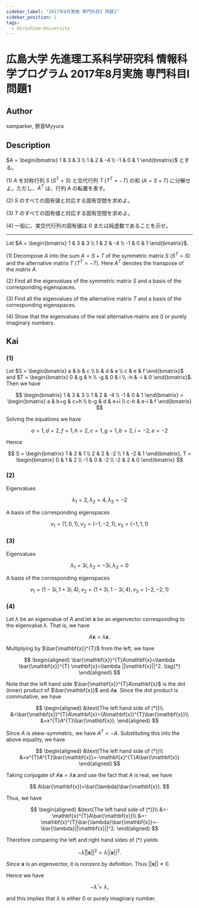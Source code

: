 ```yaml
---
sidebar_label: "2017年8月実施 専門科目I 問題1"
sidebar_position: 1
tags:
  - Hiroshima-University
---
```

# 広島大学 先進理工系科学研究科 情報科学プログラム 2017年8月実施 専門科目I 問題1


## **Author**
samparker, 祭音Myyura

## **Description**
$A = \begin{bmatrix} 1 & 3 & 3 \\ 1 & 2 & -4 \\ -1 & 0 & 1 \end{bmatrix}$ とする。

(1) $A$ を対称行列 $S \ (S^T = S)$ と交代行列 $T \ (T^T = -T)$ の和 $(A = S + T)$ に分解せよ。ただし、$A^T$ は、行列 $A$ の転置を表す。

(2) $S$ のすべての固有値と対応する固有空間を求めよ。

(3) $T$ のすべての固有値と対応する固有空間を求めよ。

(4) 一般に、実交代行列の固有値は $0$ または純虚数であることを示せ。

---------------------------------

Let $A = \begin{bmatrix} 1 & 3 & 3 \\ 1 & 2 & -4 \\ -1 & 0 & 1 \end{bmatrix}$.

(1) Decompose $A$ into the sum $A = S + T$ of the symmetric matrix $S$ ($S^T = S$) and the alternative matrix $T$ ($T^T = -T$). Here $A^T$ denotes the transpose of the matrix $A$.

(2) Find all the eigenvalues of the symmetric matrix $S$ and a basis of the corresponding eigenspaces.

(3) Find all the eigenvalues of the alternative matrix $T$ and a basis of the corresponding eigenspaces.

(4) Show that the eigenvalues of the real alternative matrix are $0$ or purely imaginary numbers.

## **Kai**
### (1)
Let $S = \begin{bmatrix} a & b & c \\ b & d & e \\ c & e & f \end{bmatrix}$ and $T = \begin{bmatrix} 0 & g & h \\ -g & 0 & i \\ -h & -i & 0 \end{bmatrix}$. Then we have

$$
\begin{bmatrix} 1 & 3 & 3 \\ 1 & 2 & -4 \\ -1 & 0 & 1 \end{bmatrix} = \begin{bmatrix} a & b+g & c+h \\ b-g & d & e+i \\ c-h & e-i & f \end{bmatrix}
$$

Solving the equations we have

$$
a = 1, d=2, f = 1, h=2, c=1, g=1, b=2, i=-2, e=-2
$$

Hence

$$
S = \begin{bmatrix} 1 & 2 & 1 \\ 2 & 2 & -2 \\ 1 & -2 & 1 \end{bmatrix}, T = \begin{bmatrix} 0 & 1 & 2 \\ -1 & 0 & -2 \\ -2 & 2 & 0 \end{bmatrix}
$$

### (2)
Eigenvalues

$$
\lambda_1 = 2, \lambda_2 = 4, \lambda_3 = -2
$$

A basis of the corresponding eigenspaces

$$
v_1=(1,0,1), v_2=(-1,-2,1), v_3=(-1,1,1)
$$

### (3)
Eigenvalues

$$
\lambda_1 = 3i, \lambda_2 = -3i, \lambda_3 = 0
$$

A basis of the corresponding eigenspaces

$$
v_1=(1-3i,1+3i,4), v_2=(1+3i,1-3i,4), v_3=(-2,-2,1)
$$

### (4)
Let $\lambda$ be an eigenvalue of $A$ and let $\mathbf{x}$ be an eigenvector corresponding to the eigenvalue $\lambda$. That is, we have


$$A
\mathbf{x}=\lambda \mathbf{x}.
$$

Multiplying by $\bar{\mathbf{x}}^{T}$ from the left, we have

$$
\begin{aligned}
\bar{\mathbf{x}}^{T}A\mathbf{x}=\lambda \bar{\mathbf{x}}^{T} \mathbf{x}=\lambda ||\mathbf{x}||^2. \tag{*}
\end{aligned}
$$

Note that the left hand side $\bar{\mathbf{x}}^{T}A\mathbf{x}$ is the dot (inner) product of $\bar{\mathbf{x}}$ and $A\mathbf{x}$. Since the dot product is commutative, we have

$$
\begin{aligned}
&\text{The left hand side of (*)}\\
&=\bar{\mathbf{x}}^{T}A\mathbf{x}=(A\mathbf{x})^{T}\bar{\mathbf{x}}\\
&=x^{T}A^{T}\bar{\mathbf{x}}.
\end{aligned}
$$

Since $A$ is skew-symmetric, we have $A^{T}=-A$. Substituting this into the above equality, we have

$$
\begin{aligned}
&\text{The left hand side of (*)}\\
&=x^{T}A^{T}\bar{\mathbf{x}}=-\mathbf{x}^{T}A\bar{\mathbf{x}}
\end{aligned}
$$

Taking conjugate of $A\mathbf{x}=\lambda\mathbf{x}$ and use the fact that $A$ is real, we have

$$
A\bar{\mathbf{x}}=\bar{\lambda}\bar{\mathbf{x}}.
$$

Thus, we have

$$
\begin{aligned}
&\text{The left hand side of (*)}\\
&=-\mathbf{x}^{T}A\bar{\mathbf{x}}\\
&=-\mathbf{x}^{T}\bar{\lambda}\bar{\mathbf{x}}=-\bar{\lambda}||\mathbf{x}||^2.
\end{aligned}
$$

Therefore comparing the left and right hand sides of (*) yields

$$
-\bar{\lambda}||\mathbf{x}||^2=\lambda ||\mathbf{x}||^2.
$$

Since $\mathbf{x}$ is an eigenvector, it is nonzero by definition. Thus $||\mathbf{x}||\neq 0$.

Hence we have

$$
-\bar{\lambda}=\lambda,
$$

and this implies that $\lambda$ is either $0$ or purely imaginary number.